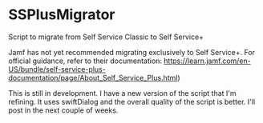 # SSPlusMigrator
Script to migrate from Self Service Classic to Self Service+

Jamf has not yet recommended migrating exclusively to Self Service+. For official guidance, refer to their documentation: https://learn.jamf.com/en-US/bundle/self-service-plus-documentation/page/About_Self_Service_Plus.html)

This is still in development. I have a new version of the script that I'm refining. It uses swiftDialog and the overall quality of the script is better.
I'll post in the next couple of weeks.
